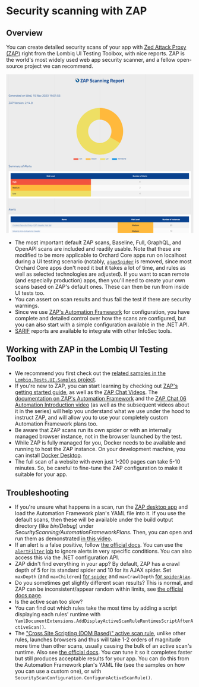 # Security scanning with ZAP

## Overview

You can create detailed security scans of your app with [Zed Attack Proxy (ZAP)](https://www.zaproxy.org/) right from the Lombiq UI Testing Toolbox, with nice reports. ZAP is the world's most widely used web app security scanner, and a fellow open-source project we can recommend.

![Sample ZAP security scan report](Attachments/ZapReportScreenshot.png)

- The most important default ZAP scans, Baseline, Full, GraphQL, and OpenAPI scans are included and readily usable. Note that these are modified to be more applicable to Orchard Core apps run on localhost during a UI testing scenario (notably, [`ajaxSpider`](https://www.zaproxy.org/docs/desktop/addons/ajax-spider/automation/) is removed, since most Orchard Core apps don't need it but it takes a lot of time, and rules as well as selected technologies are adjusted). If you want to scan remote (and especially production) apps, then you'll need to create your own scans based on ZAP's default ones. These can then be run from inside UI tests too.
- You can assert on scan results and thus fail the test if there are security warnings.
- Since we use [ZAP's Automation Framework](https://www.zaproxy.org/docs/automate/automation-framework/) for configuration, you have complete and detailed control over how the scans are configured, but you can also start with a simple configuration available in the .NET API.
- [SARIF](https://sarifweb.azurewebsites.net/) reports are available to integrate with other InfoSec tools.

## Working with ZAP in the Lombiq UI Testing Toolbox

- We recommend you first check out the [related samples in the `Lombiq.Tests.UI.Samples` project](../../Lombiq.Tests.UI.Samples/Tests/SecurityScanningTests.cs).
- If you're new to ZAP, you can start learning by checking out [ZAP's getting started guide](https://www.zaproxy.org/getting-started/), as well as the [ZAP Chat Videos](https://www.zaproxy.org/zap-chat/). The [documentation on ZAP's Automation Framework](https://www.zaproxy.org/docs/automate/automation-framework/) and the [ZAP Chat 06 Automation Introduction video](https://www.youtube.com/watch?v=PnCbIAnauD8) (as well as the subsequent videos about it in the series) will help you understand what we use under the hood to instruct ZAP, and will allow you to use your completely custom Automation Framework plans too.
- Be aware that ZAP scans run its own spider or with an internally managed browser instance, not in the browser launched by the test.
- While ZAP is fully managed for you, Docker needs to be available and running to host the ZAP instance. On your development machine, you can install [Docker Desktop](https://www.docker.com/products/docker-desktop/).
- The full scan of a website with even just 1-200 pages can take 5-10 minutes. So, be careful to fine-tune the ZAP configuration to make it suitable for your app.

## Troubleshooting

- If you're unsure what happens in a scan, run the [ZAP desktop app](https://www.zaproxy.org/download/) and load the Automation Framework plan's YAML file into it. If you use the default scans, then these will be available under the build output directory (like _bin/Debug_) under _SecurityScanning/AutomationFrameworkPlans_. Then, you can open and run them as demonstrated [in this video](https://youtu.be/PnCbIAnauD8?si=u0vi63Uvv9wZINzb&t=1173).
- If an alert is a false positive, follow [the official docs](https://www.zaproxy.org/faq/how-do-i-handle-a-false-positive/). You can use the [`alertFilter` job](https://www.zaproxy.org/docs/desktop/addons/alert-filters/automation/) to ignore alerts in very specific conditions. You can also access this via the .NET configuration API.
- ZAP didn't find everything in your app? By default, ZAP has a crawl depth of 5 for its standard spider and 10 for its AJAX spider. Set `maxDepth` (and `maxChildren`) [for `spider`](https://www.zaproxy.org/docs/desktop/addons/automation-framework/job-spider/) and `maxCrawlDepth` [for `spiderAjax`](https://www.zaproxy.org/docs/desktop/addons/ajax-spider/automation/).
- Do you sometimes get slightly different scan results? This is normal, and ZAP can be inconsistent/appear random within limits, see [the official docs page](https://www.zaproxy.org/faq/why-can-zap-scans-be-inconsistent/).
- Is the active scan too slow?
 - You can find out which rules take the most time by adding a script displaying each rules' runtime with `YamlDocumentExtensions.AddDisplayActiveScanRuleRuntimesScriptAfterActiveScan()`.
 - The ["Cross Site Scripting (DOM Based)" active scan rule](https://www.zaproxy.org/docs/desktop/addons/dom-xss-active-scan-rule/), unlike other rules, launches browsers and thus will take 1-2 orders of magnitude more time than other scans, usually causing the bulk of an active scan's runtime. Also see [the official docs](https://www.zaproxy.org/docs/desktop/addons/dom-xss-active-scan-rule/). You can tune it so it completes faster but still produces acceptable results for your app. You can do this from the Automation Framework plan's YAML file (see the samples on how you can use a custom one), or with `SecurityScanConfiguration.ConfigureActiveScanRule()`.
